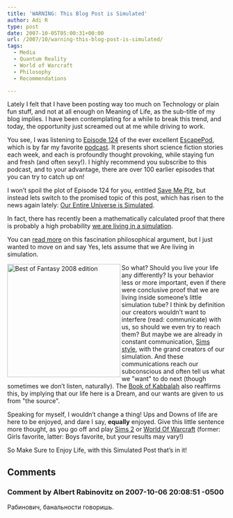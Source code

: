 ```yaml
---
title: 'WARNING: This Blog Post is Simulated'
author: Adi R
type: post
date: 2007-10-05T05:00:31+00:00
url: /2007/10/warning-this-blog-post-is-simulated/
tags:
  - Media
  - Quantum Reality
  - World of Warcraft
  - Philosophy
  - Recommendations

---
```

Lately I felt that I have been posting way too much on Technology or plain fun stuff, and not at all enough on Meaning of Life, as the sub-title of my blog implies. I have been contemplating for a while to break this trend, and today, the opportunity just screamed out at me while driving to work.

You see, I was listening to <a href="http://escapepod.org/2007/09/20/ep124-save-me-plz/" target="_blank">Episode 124</a> of the ever excellent <a href="http://escapepod.org/" target="_blank">EscapePod</a>, which is by far my favorite <a href="http://en.wikipedia.org/wiki/Podcast" target="_blank">podcast</a>. It presents short science fiction stories each week, and each is profoundly thought provoking, while staying fun and fresh (and often sexy!). I highly recommend you subscribe to this podcast, and to your advantage, there are over 100 earlier episodes that you can try to catch up on!&#xA0; 

I won&#8217;t spoil the plot of Episode 124 for you, entitled <a href="http://escapepod.org/2007/09/20/ep124-save-me-plz/" target="_blank">Save Me Plz</a>, but instead lets switch to the promised topic of this post, which has risen to the news again lately: <a href="http://en.wikipedia.org/wiki/Simulation_argument" target="_blank">Our Entire Universe is Simulated</a>.

In fact, there has recently been a mathematically calculated proof that there is probably a high probability <a href="http://reviews.cnet.com/4531-10921_7-6769211.html" target="_blank">we are living in a simulation</a>. 

You can <a href="http://www.simulation-argument.com/" target="_blank">read more</a> on this fascination philosophical argument, but I just wanted to move on and say Yes, lets assume that we Are living in simulation.

<a href="http://www.amazon.com/gp/redirect.html?ie=UTF8&location=http%3A%2F%2Fwww.amazon.com%2FFantasy-Best-Year-Rich-Horton%2Fdp%2F0809572516%3Fie%3DUTF8%26s%3Dbooks%26qid%3D1191415737%26sr%3D1-6&tag=craftonia-20&linkCode=ur2&camp=1789&creative=9325" target="_blank"><img style="border-top-width: 0px; border-left-width: 0px; border-bottom-width: 0px; border-right-width: 0px" height="260" alt="Best of Fantasy 2008 edition" src="/uploads/2007/10/best-of-fantasy-2008-edition.jpg?resize=260%2C260" width="260" align="left" border="0" data-recalc-dims="1" /></a>So what? Should you live your life any differently? Is your behavior less or more important, even if there were conclusive proof that we are living inside someone&#8217;s little simulation tube? I think by definition our creators wouldn&#8217;t want to interfere (read: communicate) with us, so should we even try to reach them? But maybe we are already in constant communication, <a href="http://thesims.ea.com/" target="_blank">Sims style</a>, with the grand creators of our simulation. And these communications reach our subconscious and often tell us what we "want" to do next (though sometimes we don&#8217;t listen, naturally). The <a href="http://en.wikipedia.org/wiki/Kabalah" target="_blank">Book of Kabbalah</a> also reaffirms this, by implying that our life here is a Dream, and our wants are given to us from "the source".

Speaking for myself, I wouldn&#8217;t change a thing! Ups and Downs of life are here to be enjoyed, and dare I say, **equally** enjoyed. Give this little sentence more thought, as you go off and play <a href="http://thesims2.ea.com/" target="_blank">Sims 2</a> or <a href="http://www.worldofwarcraft.com" target="_blank">World Of Warcraft</a> (former: Girls favorite, latter: Boys favorite, but your results may vary!)

So Make Sure to Enjoy Life, with this Simulated Post that&#8217;s in it!

## Comments

### Comment by Albert Rabinovitz on 2007-10-06 20:08:51 -0500
Рабинович, банальности говоришь.